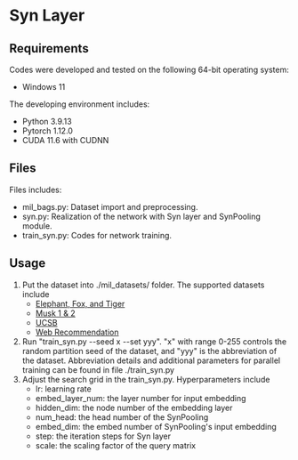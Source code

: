 # Syn Layer

## Requirements

Codes were developed and tested on the following 64-bit operating system:

* Windows 11

The developing environment includes:

* Python 3.9.13
* Pytorch 1.12.0
* CUDA 11.6 with CUDNN

## Files

Files includes:

* mil_bags.py: Dataset import and preprocessing.
* syn.py: Realization of the network with Syn layer and SynPooling module.
* train_syn.py: Codes for network training.

## Usage

1. Put the dataset into ./mil_datasets/ folder. The supported datasets include
   * [Elephant, Fox, and Tiger](https://dl.acm.org/doi/10.5555/2968618.2968690)
   * [Musk 1 & 2](https://dl.acm.org/doi/10.1016/S0004-3702(96)00034-3)
   * [UCSB](https://bioimage.ucsb.edu/research/bio-segmentation)
   * [Web Recommendation](https://dl.acm.org/doi/10.1007/s10489-005-5602-z)
2. Run "train_syn.py --seed x --set yyy". "x" with range 0-255 controls the random partition seed of the dataset, and "yyy" is the abbreviation of the dataset. Abbreviation details and additional parameters for parallel training can be found in file ./train_syn.py
3. Adjust the search grid in the train_syn.py. Hyperparameters include
   * lr: learning rate
   * embed_layer_num: the layer number for input embedding
   * hidden_dim: the node number of the embedding layer
   * num_head: the head number of the SynPooling
   * embed_dim: the embed number of SynPooling's input embedding
   * step: the iteration steps for Syn layer
   * scale: the scaling factor of the query matrix

